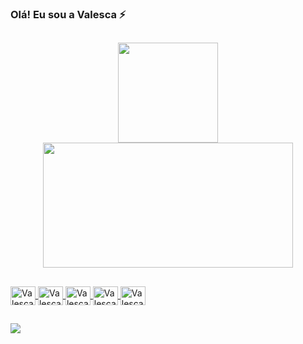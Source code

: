 ### Olá! Eu sou a Valesca ⚡

##

<div align="center">
  <a href="https://github.com/valescaalvesc">
  <img height="160em" src="https://github-readme-stats.vercel.app/api?username=valescaalvesc&show_icons=true&theme=dracula&include_all_commits=true&count_private=true"/>
  <img height="200em" width="400em" src="https://github-readme-stats.vercel.app/api/top-langs/?username=valescaalvesc&layout=compact&langs_count=7&theme=dracula"/>
</div>
  
  ##
  
  <img align="center" alt="Valesca-Js" height="30" width="40" src="https://cdn.jsdelivr.net/gh/devicons/devicon/icons/java/java-original-wordmark.svg">
  <img align="center" alt="Valesca-Js" height="30" width="40" src="https://cdn.jsdelivr.net/gh/devicons/devicon/icons/javascript/javascript-original.svg">
  <img align="center" alt="Valesca-Js" height="30" width="40" src="https://cdn.jsdelivr.net/gh/devicons/devicon/icons/python/python-original.svg">
  <img align="center" alt="Valesca-Js" height="30" width="40" src="https://cdn.jsdelivr.net/gh/devicons/devicon/icons/html5/html5-original.svg">
  <img align="center" alt="Valesca-Js" height="30" width="40" src="https://cdn.jsdelivr.net/gh/devicons/devicon/icons/css3/css3-original.svg">
  
  ##
  
<div>
  <a href="https://www.linkedin.com/in/valesca-alves-99097a21b" target="_blank"><img src="https://img.shields.io/badge/LinkedIn-0077B5?style=for-the-badge&logo=linkedin&logoColor=white" target="_blank"></a> 
</div>
